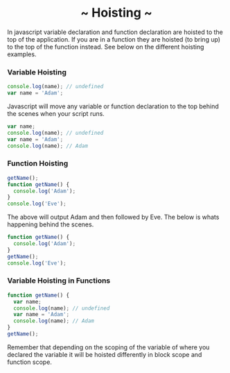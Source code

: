 <h1 align='center'>~ Hoisting ~</h1>

<p>In javascript variable declaration and function declaration are hoisted to the top of the application. If you are in a function they are hoisted (to bring up) to the top of the function instead. See below on the different hoisting examples.</p>

<h3>Variable Hoisting</h3>

```javascript
console.log(name); // undefined
var name = 'Adam';
```

<p>Javascript will move any variable or function declaration to the top behind the scenes when your script runs.</p>

```javascript
var name;
console.log(name); // undefined
var name = 'Adam';
console.log(name); // Adam
```

<h3>Function Hoisting</h3>

```javascript
getName();
function getName() {
  console.log('Adam');
}
console.log('Eve');
```

<p>The above will output Adam and then followed by Eve. The below is whats happening behind the scenes.</p>

```javascript
function getName() {
  console.log('Adam');
}
getName();
console.log('Eve');
```

<h3>Variable Hoisting in Functions</h3>

```javascript
function getName() {
  var name;
  console.log(name); // undefined
  var name = 'Adam';
  console.log(name); // Adam
}
getName();
```

<p>Remember that depending on the scoping of the variable of where you declared the variable it will be hoisted differently in block scope and function scope.</p>

